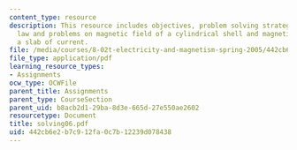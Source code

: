 ```yaml
---
content_type: resource
description: This resource includes objectives, problem solving strategy for ampere's
  law and problems on magnetic field of a cylindrical shell and magnetic field of
  a slab of current.
file: /media/courses/8-02t-electricity-and-magnetism-spring-2005/442cb6e2b7c912fa0c7b12239d078438_solving06.pdf
file_type: application/pdf
learning_resource_types:
- Assignments
ocw_type: OCWFile
parent_title: Assignments
parent_type: CourseSection
parent_uid: b8acb2d1-29ba-8d3e-665d-27e550ae2602
resourcetype: Document
title: solving06.pdf
uid: 442cb6e2-b7c9-12fa-0c7b-12239d078438
---
```

